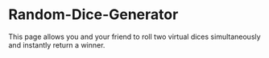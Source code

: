 # Random-Dice-Generator
This page allows you and your friend to roll two virtual dices simultaneously and instantly return a winner.
